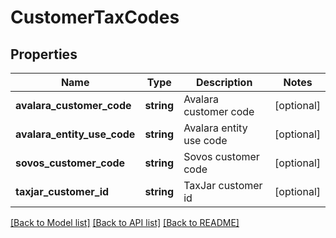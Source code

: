 # CustomerTaxCodes

## Properties
Name | Type | Description | Notes
------------ | ------------- | ------------- | -------------
**avalara_customer_code** | **string** | Avalara customer code | [optional] 
**avalara_entity_use_code** | **string** | Avalara entity use code | [optional] 
**sovos_customer_code** | **string** | Sovos customer code | [optional] 
**taxjar_customer_id** | **string** | TaxJar customer id | [optional] 

[[Back to Model list]](../README.md#documentation-for-models) [[Back to API list]](../README.md#documentation-for-api-endpoints) [[Back to README]](../README.md)


